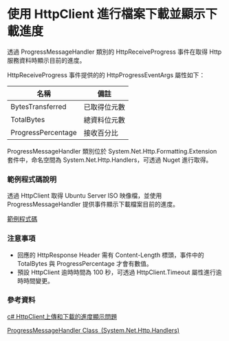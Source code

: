 # 使用 HttpClient 進行檔案下載並顯示下載進度

透過 ProgressMessageHandler 類別的 HttpReceiveProgress 事件在取得 Http 服務資料時顯示目前的進度。

HttpReceiveProgress 事件提供的的 HttpProgressEventArgs 屬性如下：

名稱|備註
--|--
BytesTransferred|已取得位元數
TotalBytes|總資料位元數
ProgressPercentage|接收百分比

ProgressMessageHandler 類別位於 System.Net.Http.Formatting.Extension 套件中，命名空間為 System.Net.Http.Handlers，可透過 Nuget 進行取得。

### 範例程式碼說明

透過 HttpClient 取得 Ubuntu Server ISO 映像檔，並使用 ProgressMessageHandler 提供事件顯示下載檔案目前的進度。

[範例程式碼](https://github.com/txstudio/HttpClientDownloadWithProgressBar/blob/master/ConsoleApp/Program.cs)

### 注意事項
- 回應的 HttpResponse Header 需有 Content-Length 標頭，事件中的 TotalBytes 與 ProgressPercentage 才會有數值。
- 預設 HttpClient 逾時時間為 100 秒，可透過 HttpClient.Timeout 屬性進行逾時時間變更。

### 參考資料
[c# HttpClient上傳和下載的進度顯示問題](http://fanli7.net/a/bianchengyuyan/JS-HTML-WEB/20120831/215460.html)

[ProgressMessageHandler Class (System.Net.Http.Handlers)](https://msdn.microsoft.com/en-us/library/system.net.http.handlers.progressmessagehandler(v=vs.118).aspx)
